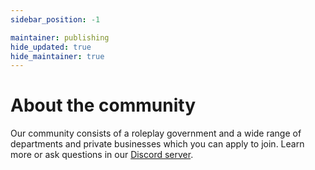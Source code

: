 ```yaml
---
sidebar_position: -1

maintainer: publishing
hide_updated: true
hide_maintainer: true
---
```


# About the community

Our community consists of a roleplay government and a wide range of departments and private businesses which you can apply to join. Learn more or ask questions in our <a href="https://discord.gg/britishcolumbia" target="_blank">Discord server</a>.
